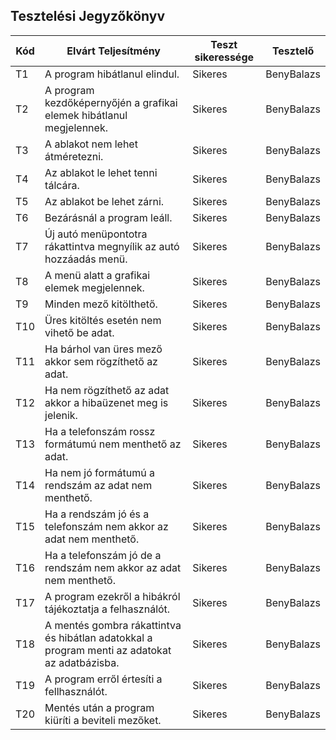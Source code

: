 ## Tesztelési Jegyzőkönyv

 Kód | Elvárt Teljesítmény | Teszt sikeressége | Tesztelő |
| --- | ----------- | ----------- | ----------- |
| T1 | A program hibátlanul elindul. | Sikeres | BenyBalazs |
| T2 | A program kezdőképernyőjén a grafikai elemek hibátlanul megjelennek. | Sikeres | BenyBalazs |
| T3 | A ablakot nem lehet átméretezni. | Sikeres | BenyBalazs |
| T4 | Az ablakot le lehet tenni tálcára. | Sikeres | BenyBalazs |
| T5 | Az ablakot be lehet zárni. | Sikeres | BenyBalazs |
| T6 | Bezárásnál a program leáll. | Sikeres | BenyBalazs |
| T7 | Új autó menüpontotra rákattintva megnyílik az autó hozzáadás menü. | Sikeres | BenyBalazs |
| T8 | A menü alatt a grafikai elemek megjelennek. | Sikeres | BenyBalazs |
| T9 | Minden mező kitölthető. | Sikeres | BenyBalazs |
| T10 | Üres kitöltés esetén nem vihető be adat. | Sikeres | BenyBalazs |
| T11 | Ha bárhol van üres mező akkor sem rögzíthető az adat. | Sikeres | BenyBalazs |
| T12 | Ha nem rögzíthető az adat akkor a hibaüzenet meg is jelenik. | Sikeres | BenyBalazs |
| T13 | Ha a telefonszám rossz formátumú nem menthető az adat. | Sikeres | BenyBalazs |
| T14 | Ha nem jó formátumú a rendszám az adat nem menthető. | Sikeres | BenyBalazs |
| T15 | Ha a rendszám jó és a telefonszám nem akkor az adat nem menthető. | Sikeres | BenyBalazs |
| T16 | Ha a telefonszám jó de a rendszám nem akkor az adat nem menthető. | Sikeres | BenyBalazs |
| T17 | A program ezekről a hibákról tájékoztatja a felhasználót. | Sikeres | BenyBalazs |
| T18 | A mentés gombra rákattintva és hibátlan adatokkal a program menti az adatokat az adatbázisba. | Sikeres | BenyBalazs |
| T19 | A program erről értesíti a fellhasználót. | Sikeres | BenyBalazs |
| T20 | Mentés után a program kiüríti a beviteli mezőket. | Sikeres | BenyBalazs |
